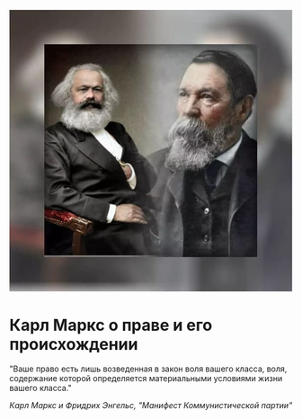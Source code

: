 
![](./img/old/marxUndEngels.jpg)


# Карл Маркс о праве и его происхождении


"Ваше право есть лишь возведенная в
закон воля вашего класса, воля, содержание которой определяется
материальными условиями жизни вашего класса."





*Карл Маркс и Фридрих Энгельс, "Манифест Коммунистической партии"*
